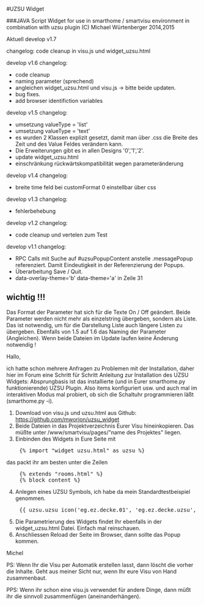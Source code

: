 #UZSU Widget

###JAVA Script Widget for use in smarthome / smartvisu environment in combination with uzsu plugin
(C) Michael Würtenberger 2014,2015

Aktuell develop v1.7

changelog: code cleanup in visu.js und widget_uzsu.html 

develop v1.6
changelog:
- code cleanup
- naming parameter (sprechend)
- angleichen widget_uzsu.html und visu.js
-> bitte beide updaten.
- bug fixes.
- add browser identifiction variables

develop v1.5
changelog:
- umsetzung valueType = 'list'
- umsetzung valueType = 'text'
- es wurden 2 Klassen explizit gesetzt, damit man über .css die Breite des Zeit und des Value Feldes verändern kann.
- Die Erweiterungen gibt es in allen Designs '0','1','2'.
- update widget_uzsu.html
- einschränkung rückwärtskompatibilität wegen parameteränderung

develop v1.4
changelog:
- breite time feld bei customFormat 0 einstellbar über css

develop v1.3
changelog:
- fehlerbehebung

develop v1.2
changelog:
- code cleanup und vertelen zum Test

develop v1.1
changelog:
- RPC Calls mit Suche auf #uzsuPopupContent anstelle .messagePopup
  referenziert. Damit Eindeutigkeit in der Referenzierung der Popups.
- Überarbeitung Save / Quit.
- data-overlay-theme='b' data-theme='a' in Zeile 31

## wichtig !!!
Das Format der Parameter hat sich für die Texte On / Off geändert. 
Beide Parameter werden nicht mehr als einzelstring übergeben, sondern als Liste.
Das ist notwendig, um für die Darstellung Liste auch längere Listen zu übergeben.
Ebenfalls von 1.5 auf 1.6 das Naming der Parameter (Angleichen). Wenn beide Dateien 
im Update laufen keine Änderung notwendig ! 

Hallo,

ich hatte schon mehrere Anfragen zu Problemen mit der Installation, daher hier im Forum eine Schritt für Schritt Anleitung zur Installation des UZSU Widgets:
Absprungbasis ist das installierte (und in Eurer smarthome.py funktionierende) UZSU Plugin. Also items konfiguriert usw. und auch mal im interaktiven Modus mal probiert, ob sich die Schaltuhr programmieren läßt (smarthome.py -i).

1. Download von visu.js und uzsu.html aus Github: https://github.com/mworion/uzsu_widget
2. Beide Dateien in das Projektverzeichnis Eurer Visu hineinkopieren. Das müßte unter /www/smartvisu/pages/"name des Projektes" liegen.
3. Einbinden des Widgets in Eure Seite mit
<pre>
	{% import "widget_uzsu.html" as uzsu %}
</pre>
das packt ihr am besten unter die Zeilen
<pre>
	{% extends "rooms.html" %}
	{% block content %}
</pre>
4. Anlegen eines UZSU Symbols, ich habe da mein Standardtestbeispiel genommen.
<pre>
	{{ uzsu.uzsu_icon('eg.ez.decke.01', 'eg.ez.decke.uzsu', 'Esszimmerlampe') }}
</pre>
5. Die Parametrierung des Widgets findet Ihr ebenfalls in der widget_uzsu.html Datei. Einfach mal reinschauen.
6. Anschliessen Reload der Seite im Browser, dann sollte das Popup kommen.

Michel

PS: Wenn Ihr die Visu per Automatik erstellen lasst, dann löscht die vorher die Inhalte. Geht aus meiner Sicht nur, wenn Ihr eure Visu von Hand zusammenbaut.

PPS: Wenn ihr schon eine visu.js verwendet für andere Dinge, dann müßt ihr die sinnvoll zusammenfügen (aneinanderhängen).